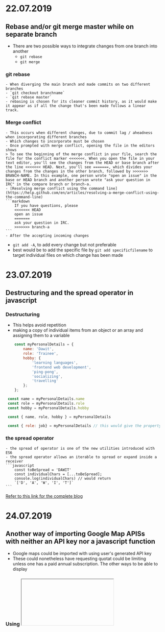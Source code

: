 # 22.07.2019
## Rebase and/or git merge master while on separate branch
- There are two possible ways to integrate changes from one branch into another 
    - `git rebase`
    - `git merge`

### git rebase
    - When diverging the main branch and made commits on two different branches
    - `git checkout branchname`
    - `git rebase master`
    - rebasing is chosen for its cleaner commit history, as it would make it appear as if all the change that's been made follows a linear track.
 ### Merge conflict
    - This occurs when different changes, due to commit lag / aheadness when incorporating different branches
    - Which changes to incorporate must be chosen
    - Once prompted with merge conflict, opening the file in the editors shows
    > To see the beginning of the merge conflict in your file, search the file for the conflict marker <<<<<<<. When you open the file in your text editor, you'll see the changes from the HEAD or base branch after the line <<<<<<< HEAD. Next, you'll see =======, which divides your changes from the changes in the other branch, followed by >>>>>>> BRANCH-NAME. In this example, one person wrote "open an issue" in the base or HEAD branch and another person wrote "ask your question in IRC" in the compare branch or branch-a.
    - [Resolving merge conflict using the command line](https://help.github.com/en/articles/resolving-a-merge-conflict-using-the-command-line)
    ```markdown
        If you have questions, please
        <<<<<<< HEAD
        open an issue
        =======
        ask your question in IRC.
        >>>>>>> branch-a
    ```
    - After the accepting incoming changes


 - `git add -A`, to add every change but not preferable
 - best would be to add the specific file by `git add specificfilename` to target individual files on which change has been made

# 23.07.2019
## Destructuring and the spread operator in javascript
### Destructuring
- This helps avoid repetition
- making a copy of individual items from an object or an array and assigning them to a variable
```javascript 
    const myPersonalDetails = {
        name: 'Dawit',
        role: 'Trainee',
        hobby: {
            'learning languages',
            'frontend web development',
            'ping-pong', 
            'socializing', 
            'travelling'
        };
    };

 const name = myPersonalDetails.name
 const role = myPersonalDetails.role
 const hobby = myPersonalDetails.hobby

 const { name, role, hobby } = myPersonalDetails 

 const { role: job} = myPersonalDetails // this would give the property role, an alias _job_
```
### the spread operator
    - the spread of operator is one of the new utilities introduced with ES6
    - the spread operator allows an iterable to spread or expand inside a receiver
    ```javascript
        const toBeSpread = 'DAWIT'
        const individualChars = [...toBeSpread]; 
        console.log(individualChars) // would return 
        `['D', 'A', 'W', 'I', 'T']`
    ```
[Refer to this link for the complete blog](https://codeburst.io/a-simple-guide-to-destructuring-and-es6-spread-operator-e02212af5831)

# 24.07.2019
## Another way of importing Google Map APISs with neither an API key nor a javascript function
- Google maps could be imported with using user's generated API key
- These could nonetheless have requesting quotat could be limiting unless one has a paid annual subscription. The other ways to be able to display
### Using <iframe> tag
#### one way 
- go to [Google Map Search](https://www.google.com/maps/@47.3579502,8.5256369,15z) 
- search for the place of interest
- click the share button and go to the 'Embed a map' tab
- copy using the *Copy HTML* and embed it within body of the html file.
#### another way
- go to [Google Map Search](https://www.google.com/maps/@47.3579502,8.5256369,15z) 
- under the sandwich menu, next to the _Search Google Maps_ place holder
- go to your places, in there under the _maps_ tab (at the rightmost), find and the _create map_
- clicking at the share button, you'll be prompted with a small window, _map name_ and _description_ fields could be filled
- again there pops up another dialogue window
- click on the _Change_ tab, select _*On* - Public on the web_ (by default _*Off* - Specific people_ is selected), press *save*
- under the _vertical triple dots (more options icon/overflow menu)_, clicking _Embed on my site_ will display a small window containing the <iframe> link
- finally paste this similarly in the div under the body of the html file

# 25.07.2019
## iframes
### Definition
- the HTML inline frame element represents a nested browsing context. 
    - browsing context is the environment in which a browser displays a document (normally tab, but possibly also a window or a frame within a page)
- `<iframe>`elements can be used to embed an inline frame containing document within the current document.
- Especially useful, when you reusability is needed
- nested browsing contexts can be navigated by these window object property
    - window.top (top-level browsing context)
    - window.parent (parent browsing context)
    - window.frameElement (browsing context container, but null if there is none)
    [HTML Inline Frame element(<iframe>)](https://developer.mozilla.org/en-US/docs/Web/HTML/Element/iframe#Example2)
### Customizing list styles bullet point styles of the list items    
- How to [More about list style](https://developer.mozilla.org/en-US/docs/Web/CSS/list-style)
    - List style is a CSS property is a shorthand to set list style properties
        - `list-style-type`
        - `list-style-image`
        - `list-style-position`
    - This property is applied to list items, i.e elements with `display: list-item;`
    - By default including `<li>`
    - As the property is inherited, it can be set on a parent element, in which case it's either `<ol>` or `<ul>` and apply the same list styling to the contained items.
    ```css
    list-style-type: disc, square, dash, circle; // or other icons of choice;
    ```


